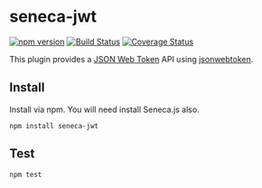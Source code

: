 # seneca-jwt

[![npm version][npm-badge]][npm-url]
[![Build Status][travis-badge]][travis-url]
[![Coverage Status][coveralls-badge]][coveralls-url]

This plugin provides a [JSON Web Token](http://jwt.io) API using [jsonwebtoken](https://www.npmjs.com/package/jsonwebtoken).

## Install

Install via npm. You will need install Seneca.js also.

```
npm install seneca-jwt
```

## Test

```
npm test
```

[travis-badge]: https://api.travis-ci.org/blainsmith/seneca-jwt.svg
[travis-url]: https://travis-ci.org/blainsmith/seneca-jwt
[npm-badge]: https://badge.fury.io/js/seneca-jwt.svg
[npm-url]: https://badge.fury.io/js/seneca-jwt
[coveralls-badge]: https://coveralls.io/repos/blainsmith/seneca-jwt/badge.svg?branch=master&service=github
[coveralls-url]:  https://coveralls.io/github/blainsmith/seneca-jwt?branch=master